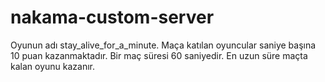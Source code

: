 # nakama-custom-server
Oyunun adı stay_alive_for_a_minute. Maça katılan oyuncular saniye başına 10 puan kazanmaktadır. Bir maç süresi 60 saniyedir. En uzun süre maçta kalan oyunu kazanır.
